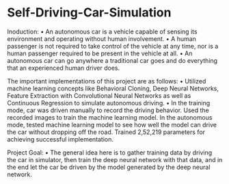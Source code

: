 # Self-Driving-Car-Simulation

Inoduction:
• An autonomous car is a vehicle capable of sensing its environment and operating without human involvement. 
• A human passenger is not required to take control of the vehicle at any time, nor is a human passenger required to be present in the vehicle at all. 
• An autonomous car can go anywhere a traditional car goes and do everything that an experienced human driver does.


The important implementations of this project are as follows:
•	Utilized machine learning concepts like Behavioral Cloning, Deep Neural Networks, Feature Extraction with Convolutional Neural Networks as well as Continuous Regression to simulate autonomous driving. 
•	In the training mode, car was driven manually to record the driving behavior. Used the recorded images to train the machine learning model. In the autonomous mode, tested machine learning model to see how well the model can drive the car without dropping off the road. Trained 2,52,219 parameters for achieving successful implementation. 


Project Goal:
•	The general idea here is to gather training data by driving the car in simulator, then train the deep neural network with that data, and in the end let the car be driven by the model generated by the deep neural network.




